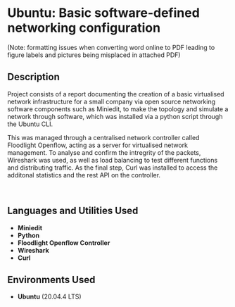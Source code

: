 <h1>Ubuntu: Basic software-defined networking configuration</h1>

<!-- ### [YouTube Demonstration](https://) -->
(Note: formatting issues when converting word online to PDF leading to figure labels and pictures being misplaced in attached PDF)
<h2>Description</h2>



Project consists of a report documenting the creation of a basic virtualised network infrastructure for a small company via open source networking software components such as Miniedit, to make the topology
and simulate a network through software, which was installed via a python script through the Ubuntu CLI. 

This was managed through a centralised network controller called Floodlight Openflow, acting as a server for virtualised network management. To analyse and confirm the intregrity of the packets, Wireshark was used,
as well as load balancing to test different functions and distributing traffic. As the final step, Curl was installed to access the additonal statistics and the rest API on the controller.  


<br />


<h2>Languages and Utilities Used</h2>

- <b>Miniedit</b> 
- <b>Python</b>
- <b>Floodlight Openflow Controller </b>
- <b>Wireshark </b>
- <b>Curl </b>

<h2>Environments Used </h2>

- <b>Ubuntu</b> (20.04.4 LTS)





<!-- # UbuntuVirtualNetwork
